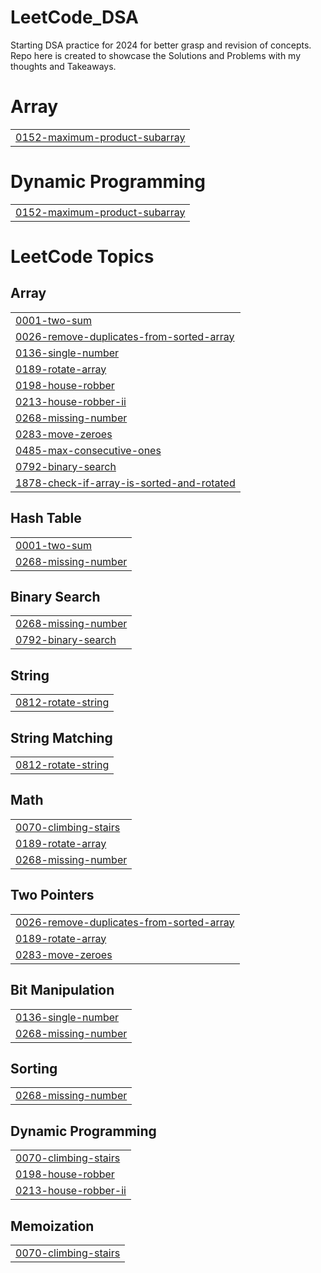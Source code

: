 # LeetCode_DSA
Starting DSA practice for 2024 for better grasp and revision of concepts. Repo here is created to showcase the Solutions and Problems with my thoughts and  Takeaways.


# Array
|  |
| ------- |
| [0152-maximum-product-subarray](https://github.com/OpenSourcePundit/LeetCode_DSA/tree/master/0152-maximum-product-subarray) |
# Dynamic Programming
|  |
| ------- |
| [0152-maximum-product-subarray](https://github.com/OpenSourcePundit/LeetCode_DSA/tree/master/0152-maximum-product-subarray) |
<!---LeetCode Topics Start-->
# LeetCode Topics
## Array
|  |
| ------- |
| [0001-two-sum](https://github.com/OpenSourcePundit/LeetCode_DSA/tree/master/0001-two-sum) |
| [0026-remove-duplicates-from-sorted-array](https://github.com/OpenSourcePundit/LeetCode_DSA/tree/master/0026-remove-duplicates-from-sorted-array) |
| [0136-single-number](https://github.com/OpenSourcePundit/LeetCode_DSA/tree/master/0136-single-number) |
| [0189-rotate-array](https://github.com/OpenSourcePundit/LeetCode_DSA/tree/master/0189-rotate-array) |
| [0198-house-robber](https://github.com/OpenSourcePundit/LeetCode_DSA/tree/master/0198-house-robber) |
| [0213-house-robber-ii](https://github.com/OpenSourcePundit/LeetCode_DSA/tree/master/0213-house-robber-ii) |
| [0268-missing-number](https://github.com/OpenSourcePundit/LeetCode_DSA/tree/master/0268-missing-number) |
| [0283-move-zeroes](https://github.com/OpenSourcePundit/LeetCode_DSA/tree/master/0283-move-zeroes) |
| [0485-max-consecutive-ones](https://github.com/OpenSourcePundit/LeetCode_DSA/tree/master/0485-max-consecutive-ones) |
| [0792-binary-search](https://github.com/OpenSourcePundit/LeetCode_DSA/tree/master/0792-binary-search) |
| [1878-check-if-array-is-sorted-and-rotated](https://github.com/OpenSourcePundit/LeetCode_DSA/tree/master/1878-check-if-array-is-sorted-and-rotated) |
## Hash Table
|  |
| ------- |
| [0001-two-sum](https://github.com/OpenSourcePundit/LeetCode_DSA/tree/master/0001-two-sum) |
| [0268-missing-number](https://github.com/OpenSourcePundit/LeetCode_DSA/tree/master/0268-missing-number) |
## Binary Search
|  |
| ------- |
| [0268-missing-number](https://github.com/OpenSourcePundit/LeetCode_DSA/tree/master/0268-missing-number) |
| [0792-binary-search](https://github.com/OpenSourcePundit/LeetCode_DSA/tree/master/0792-binary-search) |
## String
|  |
| ------- |
| [0812-rotate-string](https://github.com/OpenSourcePundit/LeetCode_DSA/tree/master/0812-rotate-string) |
## String Matching
|  |
| ------- |
| [0812-rotate-string](https://github.com/OpenSourcePundit/LeetCode_DSA/tree/master/0812-rotate-string) |
## Math
|  |
| ------- |
| [0070-climbing-stairs](https://github.com/OpenSourcePundit/LeetCode_DSA/tree/master/0070-climbing-stairs) |
| [0189-rotate-array](https://github.com/OpenSourcePundit/LeetCode_DSA/tree/master/0189-rotate-array) |
| [0268-missing-number](https://github.com/OpenSourcePundit/LeetCode_DSA/tree/master/0268-missing-number) |
## Two Pointers
|  |
| ------- |
| [0026-remove-duplicates-from-sorted-array](https://github.com/OpenSourcePundit/LeetCode_DSA/tree/master/0026-remove-duplicates-from-sorted-array) |
| [0189-rotate-array](https://github.com/OpenSourcePundit/LeetCode_DSA/tree/master/0189-rotate-array) |
| [0283-move-zeroes](https://github.com/OpenSourcePundit/LeetCode_DSA/tree/master/0283-move-zeroes) |
## Bit Manipulation
|  |
| ------- |
| [0136-single-number](https://github.com/OpenSourcePundit/LeetCode_DSA/tree/master/0136-single-number) |
| [0268-missing-number](https://github.com/OpenSourcePundit/LeetCode_DSA/tree/master/0268-missing-number) |
## Sorting
|  |
| ------- |
| [0268-missing-number](https://github.com/OpenSourcePundit/LeetCode_DSA/tree/master/0268-missing-number) |
## Dynamic Programming
|  |
| ------- |
| [0070-climbing-stairs](https://github.com/OpenSourcePundit/LeetCode_DSA/tree/master/0070-climbing-stairs) |
| [0198-house-robber](https://github.com/OpenSourcePundit/LeetCode_DSA/tree/master/0198-house-robber) |
| [0213-house-robber-ii](https://github.com/OpenSourcePundit/LeetCode_DSA/tree/master/0213-house-robber-ii) |
## Memoization
|  |
| ------- |
| [0070-climbing-stairs](https://github.com/OpenSourcePundit/LeetCode_DSA/tree/master/0070-climbing-stairs) |
<!---LeetCode Topics End-->